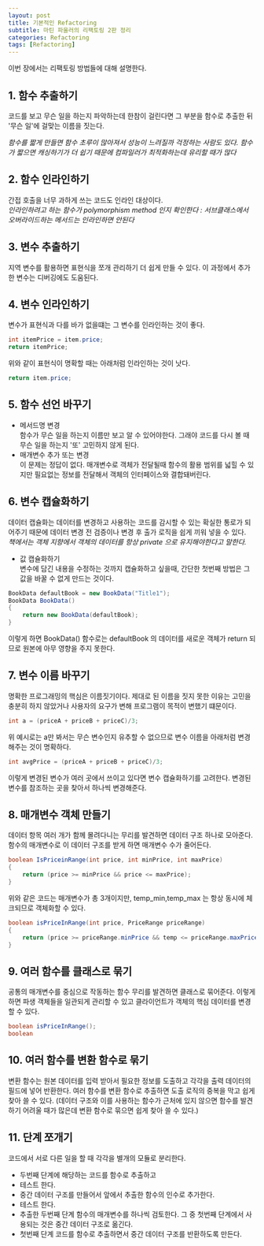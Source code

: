 ```yaml
---
layout: post
title: 기본적인 Refactoring 
subtitle: 마틴 파울러의 리팩토링 2판 정리
categories: Refactoring
tags: [Refactoring]
---
```


이번 장에서는 리팩토링 방법들에 대해 설명한다.

## 1. 함수 추출하기  
코드를 보고 무슨 일을 하는지 파악하는데 한참이 걸린다면 그 부분을 함수로 추출한 뒤 '무슨 일'에 걸맞는 이름을 짓는다.  

*함수를 짧게 만들면 함수 초루이 많아져서 성능이 느려질까 걱정하는 사람도 있다. 함수가 짧으면 캐싱하기가 더 쉽기 때문에 컴파일러가 최적화하는데 유리할 때가 많다*

## 2. 함수 인라인하기  
간접 호출을 너무 과하게 쓰는 코드도 인라인 대상이다.   
*인라인하려고 하는 함수가 polymorphism method 인지 확인한다 : 서브클래스에서 오버라이드하는 메서드는 인라인하면 안된다*

## 3. 변수 추출하기  
지역 변수를 활용하면 표현식을 쪼개 관리하기 더 쉽게 만들 수 있다. 이 과정에서 추가한 변수는 디버깅에도 도움된다.  

## 4. 변수 인라인하기  
변수가 표현식과 다를 바가 없을떄는 그 변수를 인라인하는 것이 좋다.  
```java
int itemPrice = item.price;
return itemPrice;
```
위와 같이 표현식이 명확할 때는 아래처럼 인라인하는 것이 낫다.  

```java
return item.price;
```

## 5. 함수 선언 바꾸기  
- 메서드명 변경  
함수가 무슨 일을 하는지 이름만 보고 알 수 있어야한다. 그래야 코드를 다시 볼 때 무슨 일을 하는지 '또' 고민하지 않게 된다.  
- 매개변수 추가 또는 변경  
이 문제는 정답이 없다. 매개변수로 객체가 전달될때 함수의 활용 범위를 넓힐 수 있지만 필요없는 정보를 전달해서 객체의 인터페이스와 결합돼버린다.

## 6. 변수 캡슐화하기
데이터 캡슐화는 데이터를 변경하고 사용하는 코드를 감시할 수 있는 확실한 통로가 되어주기 때문에 데이터 변경 전 검증이나 변경 후 출가 로직을 쉽게 끼워 넣을 수 있다.  
*책에서는 객체 지향에서 객체의 데이터를 항상 private 으로 유지해야한다고 말한다.*
- 값 캡슐화하기  
변수에 담긴 내용을 수정하는 것까지 캡슐화하고 싶을때, 간단한 첫번째 방법은 그 값을 바꿀 수 없게 만드는 것이다.

```java
BookData defaultBook = new BookData("Title1");
BookData BookData()
{
    return new BookData(defaultBook);
}
```
이렇게 하면 BookData() 함수로는 defaultBook 의 데이터를 새로운 객체가 return 되므로 원본에 아무 영향을 주지 못한다. 

## 7. 변수 이름 바꾸기  
명확한 프로그래밍의 핵심은 이름짓기이다. 제대로 된 이름을 짓지 못한 이유는 고민을 충분히 하지 않았거나 사용자의 요구가 변해 프로그램이 목적이 변했기 떄문이다.
```java
int a = (priceA + priceB + priceC)/3;
```
위 예시로는 a만 봐서는 무슨 변수인지 유추할 수 없으므로 변수 이름을 아래처럼 변경해주는 것이 명확하다.
```java
int avgPrice = (priceA + priceB + priceC)/3;
```
이렇게 변경된 변수가 여러 곳에서 쓰이고 있다면 변수 캡슐화하기를 고려한다. 변경된 변수를 참조하는 곳을 찾아서 하나씩 변경해준다.  

## 8. 매개변수 객체 만들기

데이터 항목 여러 개가 함께 몰려다니는 무리를 발견하면 데이터 구조 하나로 모아준다. 함수의 매개변수로 이 데이터 구조를 받게 하면 매개변수 수가 줄어든다.
```java
boolean IsPriceinRange(int price, int minPrice, int maxPrice)
{
    return (price >= minPrice && price <= maxPrice);
}
```  

위와 같은 코드는 매개변수가 총 3개이지만, temp_min,temp_max 는 항상 동시에 체크되므로 객체화할 수 있다.  

```java
boolean isPriceInRange(int price, PriceRange priceRange)
{
    return (price >= priceRange.minPrice && temp <= priceRange.maxPrice);
}
```  
## 9. 여러 함수를 클래스로 묶기
공통의 매개변수를 중심으로 작동하는 함수 무리를 발견하면 클래스로 묶어준다. 이렇게 하면 파생 객체들을 일관되게 관리할 수 있고 클라이언트가 객체의 핵심 데이터를 변경할 수 있다. 

```java
boolean isPriceInRange();
boolean 
```  



## 10. 여러 함수를 변환 함수로 묶기  
변환 함수는 원본 데이터를 입력 받아서 필요한 정보를 도출하고 각각을 출력 데이터의 필드에 넣어 반환한다. 여러 함수를 변환 함수로 추출하면 도출 로직의 중복을 막고 쉽게 찾아 쓸 수 있다. (데이터 구조와 이를 사용하는 함수가 근처에 있지 않으면 함수를 발견하기 어려울 때가 많은데 변환 함수로 묶으면 쉽게 찾아 쓸 수 있다.)  

## 11. 단계 쪼개기
코드에서 서로 다른 일을 할 때 각각을 별개의 모듈로 분리한다.  
* 두번째 단계에 해당하는 코드를 함수로 추출하고
* 테스트 한다.
* 중간 데이터 구조를 만들어서 앞에서 추출한 함수의 인수로 추가한다.
* 테스트 한다.
* 추출한 두번째 단계 함수의 매개변수를 하나씩 검토한다. 그 중 첫번째 단계에서 사용되는 것은 중간 데이터 구조로 옮긴다.
* 첫번째 단계 코드를 함수로 추출하면서 중간 데이터 구조를 반환하도록 만든다.

